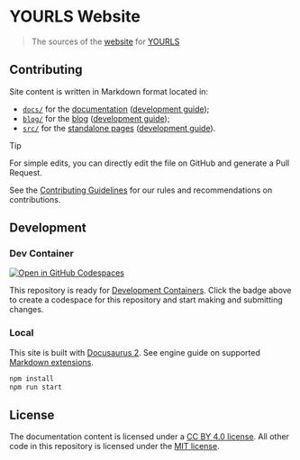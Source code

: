 # YOURLS Website

> The sources of the [website](https://yourls.org) for [YOURLS](https://yourls.org)

## Contributing

Site content is written in Markdown format located in:

- [`docs/`](/docs/) for the [documentation](https://yourls.org/docs) ([development guide](https://docusaurus.io/docs/docs-introduction));
- [`blog/`](/blog/) for the [blog](https://yourls.org/blog) ([development guide](https://docusaurus.io/docs/blog));
- [`src/`](/src/) for the [standalone pages](https://yourls.org/) ([development guide](https://docusaurus.io/docs/creating-pages)).

> [!TIP]
> For simple edits, you can directly edit the file on GitHub and generate a Pull Request.

See the [Contributing Guidelines](https://github.com/YOURLS/.github/blob/master/CONTRIBUTING.md)
for our rules and recommendations on contributions.

## Development

### Dev Container

[![Open in GitHub Codespaces](https://github.com/codespaces/badge.svg)](https://github.com/codespaces/new?hide_repo_select=true&ref=main&repo=466833669)

This repository is ready for [Development Containers](https://containers.dev/).
Click the badge above to create a codespace for this repository and start making and submitting changes.

### Local

This site is built with [Docusaurus 2](https://docusaurus.io/).
See engine guide on supported [Markdown extensions](https://docusaurus.io/docs/markdown-features).

```bash
npm install
npm run start
```

## License

The documentation content is licensed under a [CC BY 4.0 license](LICENSE).
All other code in this repository is licensed under the [MIT license](LICENSE-CODE).
